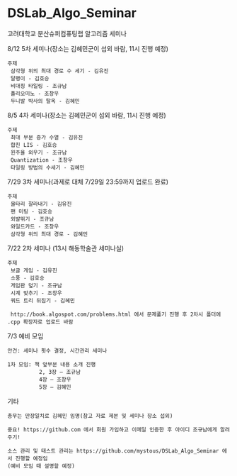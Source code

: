﻿DSLab_Algo_Seminar
==================
고려대학교 분산슈퍼컴퓨팅랩 알고리즘 세미나

8/12 5차 세미나(장소는 김혜민군이 섭외 바람, 11시 진행 예정)

    주제
     삼각형 위의 최대 경로 수 세기 - 김유진
     달팽이 - 김호승
     비대칭 타일링 - 조규남
     폴리오미노 - 조창우
     두니발 박사의 탈옥 - 김혜민

8/5 4차 세미나(장소는 김혜민군이 섭외 바람, 11시 진행 예정)

    주제
     최대 부분 증가 수열 - 김유진
     합친 LIS - 김호승
     윈주율 외우기 - 조규남
     Quantization - 조창우
     타일링 방법의 수세기 - 김혜민

7/29 3차 세미나(과제로 대체 7/29일 23:59까지 업로드 완료)

    주제
     울타리 잘라내기 - 김유진
     팬 미팅 - 김호승
     외발뛰기 - 조규남
     와일드카드 - 조창우
     삼각형 위의 최대 경로 - 김혜민

7/22 2차 세미나 (13시 해동학술관 세미나실)

    주제
     보글 게임 - 김유진
     소풍 - 김호승
     게임판 덮기 - 조규남
     시계 맞추기 - 조창우
     쿼드 트리 뒤집기 - 김혜민
     
     http://book.algospot.com/problems.html 에서 문제풀기 진행 후 2차시 폴더에 .cpp 확장자로 업로드 바람
     

7/3 예비 모임

    안건: 세미나 횟수 결정, 시간관리 세미나

    1차 모임: 책 앞부분 내용 소개 진행
              2, 3장 – 조규남
              4장 – 조창우
              5장 – 김혜민

기타
    
    총무는 만장일치로 김혜민 임명(참고 자료 제본 및 세미나 장소 섭외)

    중요! https://github.com 에서 회원 가입하고 이메일 인증한 후 아이디 조규남에게 알려 주기!
    
    소스 관리 및 태스트 관리는 https://github.com/mystous/DSLab_Algo_Seminar 에서 진행할 예정임
    (예비 모임 때 설명할 예정)
    
